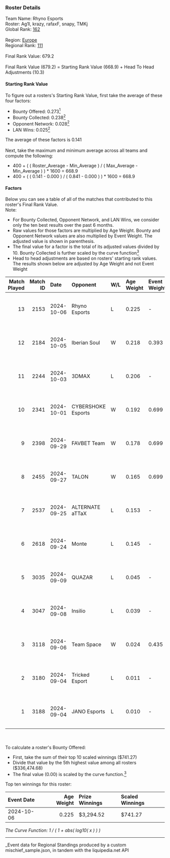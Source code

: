 ### Roster Details<br />
Team Name: Rhyno Esports<br />
Roster: Ag1l, krazy, rafaxF, snapy, TMKj<br />
Global Rank: [162](../../standings_global_2025_03_01.md)<br />
<br />
Region: [Europe]( ../../standings_europe_2025_03_01.md)<br />
Regional Rank: [111]( ../../standings_europe_2025_03_01.md)<br />
<br />
Final Rank Value:  679.2<br />
<br />
Final Rank Value (679.2) = Starting Rank Value (668.9) + Head To Head Adjustments (10.3)<br />

#### Starting Rank Value<br />
To figure out a rosters's Starting Rank Value, first take the average of these four factors:<br />
- Bounty Offered: 0.273[<sup>1</sup>](#table2)
- Bounty Collected: 0.238[<sup>2</sup>](#table1)
- Opponent Network: 0.028[<sup>2</sup>](#table1)
- LAN Wins: 0.025[<sup>2</sup>](#table1)

The average of these factors is 0.141<br />
<br />
Next, take the maximum and minimum average across all teams and compute the following:<br />
- 400 + ( ( Roster_Average - Min_Average ) / ( Max_Average - Min_Average ) ) * 1600 = 668.9
- 400 + ( ( 0.141 - 0.000 ) / ( 0.841 - 0.000 ) ) * 1600 = 668.9


#### Factors<br />
Below you can see a table of all of the matches that contributed to this roster's Final Rank Value.<br />
Note:<br />

- For Bounty Collected, Opponent Network, and LAN Wins, we consider only the ten best results over the past 6 months.
- Raw values for those factors are multiplied by Age Weight. Bounty and Opponent Network values are also multiplied by Event Weight. The adjusted value is shown in parenthesis.
- The final value for a factor is the total of its adjusted values divided by 10. Bounty Collected is further scaled by the curve function[<sup>3</sup>](#curveFunction)
- Head to head adjustments are based on rosters' starting rank values. The results shown below are adjusted by Age Weight and not Event Weight
<span id="table1"></span><br />


| Match Played | Match ID | Date       | Opponent           | W/L | Age Weight | Event Weight | Bounty Collected | Opponent Network | LAN Wins  | H2H Adj. | Roster                               |
| -: | -: | :- | :- | :- | :- | :- | :- | :- | :- | -: | :- |
|           13 |     2153 | 2024-10-06 | Rhyno Esports      | L   | 0.225      | -            | -                | -                | -         |    -1.94 | Ag1l, krazy, rafaxF, snapy, TMKj     |
|           12 |     2184 | 2024-10-05 | Iberian Soul       | W   | 0.218      | 0.393        | 0.015 (0.001)    | 0.644 (0.055)    | 1 (0.218) |     5.47 | Ag1l, krazy, rafaxF, snapy, TMKj     |
|           11 |     2244 | 2024-10-03 | 3DMAX              | L   | 0.206      | -            | -                | -                | -         |    -0.04 | Ag1l, krazy, rafaxF, snapy, TMKj     |
|           10 |     2341 | 2024-10-01 | CYBERSHOKE Esports | W   | 0.192      | 0.699        | 0.010 (0.001)    | 1.000 (0.134)    | 0 (0.000) |     4.89 | Ag1l, krazy, rafaxF, snapy, TMKj     |
|            9 |     2398 | 2024-09-29 | FAVBET Team        | W   | 0.178      | 0.699        | 0.029 (0.004)    | 0.608 (0.075)    | 0 (0.000) |     4.11 | Ag1l, krazy, rafaxF, snapy, TMKj     |
|            8 |     2455 | 2024-09-27 | TALON              | W   | 0.165      | 0.699        | 0.000 (0.000)    | 0.127 (0.015)    | 0 (0.000) |     1.52 | Ag1l, krazy, rafaxF, snapy, TMKj     |
|            7 |     2537 | 2024-09-25 | ALTERNATE aTTaX    | L   | 0.153      | -            | -                | -                | -         |    -1.11 | Ag1l, krazy, rafaxF, snapy, TMKj     |
|            6 |     2618 | 2024-09-24 | Monte              | L   | 0.145      | -            | -                | -                | -         |    -1.24 | Ag1l, krazy, rafaxF, snapy, TMKj     |
|            5 |     3035 | 2024-09-09 | QUAZAR             | L   | 0.045      | -            | -                | -                | -         |    -0.83 | Ag1l, krazy, NOPEEj, P3R3IIRA, snapy |
|            4 |     3047 | 2024-09-08 | Insilio            | L   | 0.039      | -            | -                | -                | -         |    -0.59 | Ag1l, krazy, NOPEEj, P3R3IIRA, snapy |
|            3 |     3118 | 2024-09-06 | Team Space         | W   | 0.024      | 0.435        | 0.000 (0.000)    | 0.018 (0.000)    | 0 (0.000) |     0.20 | Ag1l, krazy, NOPEEj, P3R3IIRA, snapy |
|            2 |     3180 | 2024-09-04 | Tricked Esport     | L   | 0.011      | -            | -                | -                | -         |    -0.09 | Ag1l, krazy, NOPEEj, P3R3IIRA, snapy |
|            1 |     3188 | 2024-09-04 | JANO Esports       | L   | 0.010      | -            | -                | -                | -         |    -0.09 | Ag1l, krazy, NOPEEj, P3R3IIRA, snapy |

<br />
<span id="table2"></span><br />
To calculate a roster's Bounty Offered:<br />

- First, take the sum of their top 10 scaled winnings ($741.27)
- Divide that value by the 5th highest value among all rosters ($336,474.68)
- The final value (0.00) is scaled by the curve function.[<sup>3</sup>](#curveFunction)

Top ten winnings for this roster:<br />

| Event Date | Age Weight | Prize Winnings | Scaled Winnings |
| :- | -: | :- | :- |
| 2024-10-06 |      0.225 | $3,294.52      | $741.27         |


<span id="curveFunction"></span>_The Curve Function: 1 / ( 1 + abs( log10( x ) ) )_<br />

---
_Event data for Regional Standings produced by a custom mischief_sample.json, in tandem with the liquipedia.net API<br />
